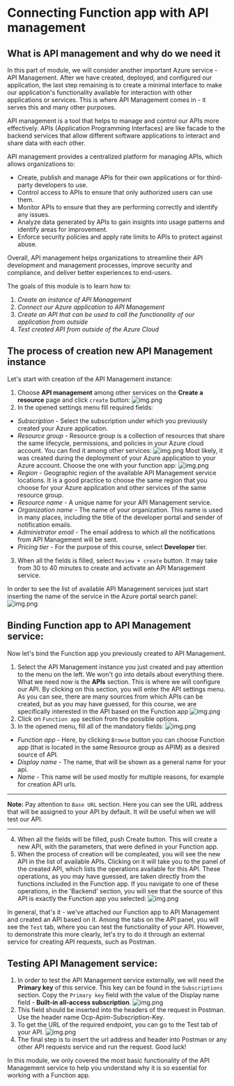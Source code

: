 # Connecting Function app with API management

## What is API management and why do we need it

In this part of module, we will consider another important Azure service - API Management. After we have created, deployed, and configured our application, the last step remaining is to create a minimal interface to make our application's functionality available for interaction with other applications or services. This is where API Management comes in - it serves this and many other purposes.

API management is a tool that helps to manage and control our APIs more effectively. APIs (Application Programming Interfaces) are like facade to the backend services that allow different software applications to interact and share data with each other.

API management provides a centralized platform for managing APIs, which allows organizations to:

- Create, publish and manage APIs for their own applications or for third-party developers to use.
- Control access to APIs to ensure that only authorized users can use them.
- Monitor APIs to ensure that they are performing correctly and identify any issues.
- Analyze data generated by APIs to gain insights into usage patterns and identify areas for improvement.
- Enforce security policies and apply rate limits to APIs to protect against abuse.

Overall, API management helps organizations to streamline their API development and management processes, improve security and compliance, and deliver better experiences to end-users.

The goals of this module is to learn how to:
1. _Create an instance of API Management_
2. _Connect our Azure application to API Management_
3. _Create an API that can be used to call the functionality of our application from outside_
4. _Test created API from outside of the Azure Cloud_

## The process of creation new API Management instance

Let's start with creation of the API Management instance:

1. Choose **API management** among other services on the **Create a resource** page and click `create` button: ![img.png](assets/api_management/create_resource.png)
2. In the opened settings menu fill required fields:
- _Subscription_ - Select the subscription under which you previously created your Azure application.
- _Resource group_ - Resource group is a collection of resources that share the same lifecycle, permissions, and policies in your Azure cloud account. You can find it among other services: ![img.png](assets/api_management/resource_groups.png)
Most likely, it was created during the deployment of your Azure application to your Azure account. Choose the one with your function app: ![img.png](assets/api_management/your_resource_group.png)
- _Region_ - Geographic region of the available API Management service locations. It is a good practice to choose the same region that you choose for your Azure application and other services of the same resource group.
- _Resource name_ - A unique name for your API Management service.
- _Organization name_ - The name of your organization. This name is used in many places, including the title of the developer portal and sender of notification emails.
- _Administrator email_ - The email address to which all the notifications from API Management will be sent.
- _Pricing tier_ - For the purpose of this course, select **Developer** tier.
3. When all the fields is filled, select `Review + create` button. It may take from 30 to 40 minutes to create and activate an API Management service.

In order to see the list of available API Management services just start inserting the name of the service in the Azure portal search panel:
![img.png](assets/api_management/APIM_search.png)

## Binding Function app to API Management service:

Now let's bind the Function app you previously created to API Management.
1. Select the API Management instance you just created and pay attention to the menu on the left. We won't go into details about everything there. What we need now is the **APIs** section. This is where we will configure our API. By clicking on this section, you will enter the API settings menu. As you can see, there are many sources from which APIs can be created, but as you may have guessed, for this course, we are specifically interested in the API based on the Function app ![img.png](assets/api_management/APIs.png)
2. Click on `Function app` section from the possible options.
3. In the opened menu, fill all of the mandatory fields: ![img.png](assets/api_management/create_from_function_app.png)
- _Function app_ - Here, by clicking `Browse` button you can choose Function app (that is located in the same Resource group as APIM) as a desired source of API.
- _Display name_ - The name, that will be shown as a general name for your api.
- _Name_ - This name will be used mostly for multiple reasons, for example for creation API urls.
---
__Note:__
Pay attention to `Base URL` section. Here you can see the URL address that will be assigned to your API by default. It will be useful when we will test our API.

---
4. When all the fields will be filled, push Create button. This will create a new API, with the parameters, that were defined in your Function app.
5. When the process of creation will be compleated, you will see the new API in the list of available APIs. Clicking on it will take you to the panel of the created API, which lists the operations available for this API. These operations, as you may have guessed, are taken directly from the functions included in the Function app. If you navigate to one of these operations, in the 'Backend' section, you will see that the source of this API is exactly the Function app you selected: ![img.png](assets/api_management/new_api.png)

In general, that's it - we've attached our Function app to API Management and created an API based on it. Among the tabs on the API panel, you will see the `Test` tab, where you can test the functionality of your API. However, to demonstrate this more clearly, let's try to do it through an external service for creating API requests, such as Postman.

## Testing API Management service:
1. In order to test the API Management service externally, we will need the **Primary key** of this service. This key can be found in the `Subscriptions` section. Copy the `Primary key` field with the value of the Display name field - **Built-in all-access subscription**. ![img.png](assets/api_management/subscription_key.png)
2. This field should be inserted into the headers of the request in Postman. Use the header name Ocp-Apim-Subscription-Key.
3. To get the URL of the required endpoint, you can go to the Test tab of your API. ![img.png](assets/api_management/request_url.png)
4. The final step is to insert the url address and header into Postman or any other API requests service and run the request. Good luck!

In this module, we only covered the most basic functionality of the API Management service to help you understand why it is so essential for working with a Function app.